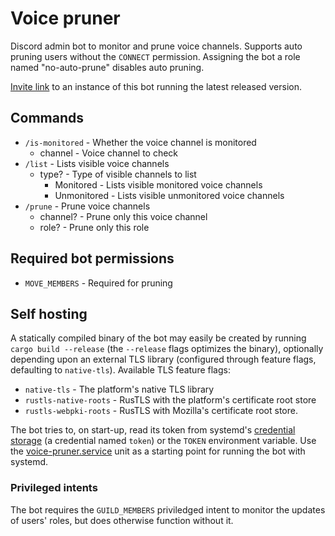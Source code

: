 # Voice pruner

Discord admin bot to monitor and prune voice channels. Supports auto pruning users without the `CONNECT` permission. Assigning the bot a role named "no-auto-prune" disables auto pruning.

[Invite link] to an instance of this bot running the latest released version.

## Commands
* `/is-monitored` - Whether the voice channel is monitored
  * channel - Voice channel to check
* `/list` - Lists visible voice channels
  * type? - Type of visible channels to list
    * Monitored - Lists visible monitored voice channels
    * Unmonitored - Lists visible unmonitored voice channels
* `/prune` - Prune voice channels
  * channel? - Prune only this voice channel
  * role? - Prune only this role

## Required bot permissions
* `MOVE_MEMBERS` -  Required for pruning

## Self hosting
A statically compiled binary of the bot may easily be created by running `cargo build --release` (the `--release` flags optimizes the binary), optionally depending upon an external TLS library (configured through feature flags, defaulting to `native-tls`). Available TLS feature flags:

* `native-tls` - The platform's native TLS library
* `rustls-native-roots` - RusTLS with the platform's certificate root store
* `rustls-webpki-roots` - RusTLS with Mozilla's certificate root store.

The bot tries to, on start-up, read its token from systemd's [credential storage] (a credential named `token`) or the `TOKEN` environment variable. Use the [voice-pruner.service](voice-pruner.service) unit as a starting point for running the bot with systemd.

### Privileged intents
The bot requires the `GUILD_MEMBERS` priviledged intent to monitor the updates of users' roles, but does otherwise function without it.

[credential storage]: https://systemd.io/CREDENTIALS/
[Invite link]: https://discord.com/api/oauth2/authorize?client_id=861223160905072640&permissions=16777216&scope=bot%20applications.commands
